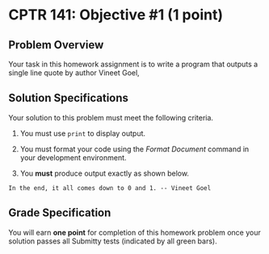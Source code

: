 # CPTR 141: Objective #1 (1 point)

## Problem Overview

Your task in this homework assignment is to write a program that outputs a single line quote by author Vineet Goel, 

## Solution Specifications

Your solution to this problem must meet the following criteria.

1. You must use `print` to display output.

2. You must format your code using the *Format Document* command in your development environment.

3. You **must** produce output exactly as shown below.

```text
In the end, it all comes down to 0 and 1. -- Vineet Goel
```

## Grade Specification

You will earn **one point** for completion of this homework problem once your solution passes all Submitty tests (indicated by all green bars).
